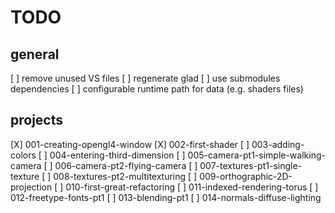 # TODO

## general

[ ] remove unused VS files
[ ] regenerate glad
[ ] use submodules dependencies
[ ] configurable runtime path for data (e.g. shaders files)

## projects

[X] 001-creating-opengl4-window
[X] 002-first-shader
[ ] 003-adding-colors
[ ] 004-entering-third-dimension
[ ] 005-camera-pt1-simple-walking-camera
[ ] 006-camera-pt2-flying-camera
[ ] 007-textures-pt1-single-texture
[ ] 008-textures-pt2-multitexturing
[ ] 009-orthographic-2D-projection
[ ] 010-first-great-refactoring
[ ] 011-indexed-rendering-torus
[ ] 012-freetype-fonts-pt1
[ ] 013-blending-pt1
[ ] 014-normals-diffuse-lighting
